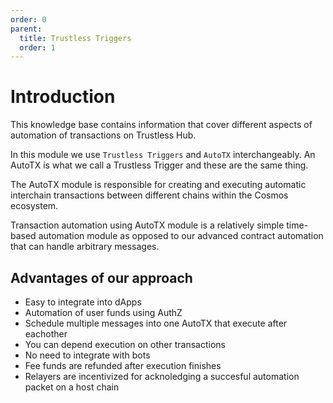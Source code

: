```yaml
---
order: 0
parent:
  title: Trustless Triggers
  order: 1
---
```


# Introduction

This knowledge base contains information that cover different aspects of automation of transactions on Trustless Hub.

In this module we use `Trustless Triggers` and `AutoTX` interchangeably. An AutoTX is what we call a Trustless Trigger and these are the same thing.

The AutoTX module is responsible for creating and executing automatic interchain transactions between different chains within the Cosmos ecosystem.

Transaction automation using AutoTX module is a relatively simple time-based automation module as opposed to our advanced contract automation that can handle arbitrary messages. 

## Advantages of our approach

+ Easy to integrate into dApps
+ Automation of user funds using AuthZ
+ Schedule multiple messages into one AutoTX that execute after eachother
+ You can depend execution on other transactions
+ No need to integrate with bots
+ Fee funds are  refunded after execution finishes
+ Relayers are incentivized for acknoledging a succesful automation packet on a host chain